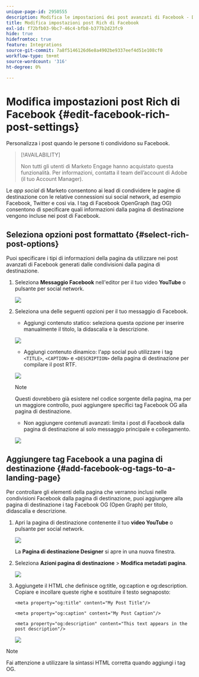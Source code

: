 ```yaml
---
unique-page-id: 2950555
description: Modifica le impostazioni dei post avanzati di Facebook - Documentazione di Marketo - Documentazione del prodotto
title: Modifica impostazioni post Rich di Facebook
exl-id: f72bfb03-9bc7-46c4-bfb8-b377b2d23fc9
hide: true
hidefromtoc: true
feature: Integrations
source-git-commit: 7a8f5146126d6e8a4902be9337eef4d51e108cf0
workflow-type: tm+mt
source-wordcount: '316'
ht-degree: 0%

---
```


# Modifica impostazioni post Rich di Facebook {#edit-facebook-rich-post-settings}

Personalizza i post quando le persone ti condividono su Facebook.

>[!AVAILABILITY]
>
>Non tutti gli utenti di Marketo Engage hanno acquistato questa funzionalità. Per informazioni, contatta il team dell’account di Adobe (il tuo Account Manager).

Le _app social_ di Marketo consentono ai lead di condividere le pagine di destinazione con le relative connessioni sui social network, ad esempio Facebook, Twitter e così via. I tag di Facebook OpenGraph (tag OG) consentono di specificare quali informazioni dalla pagina di destinazione vengono incluse nei post di Facebook.

## Seleziona opzioni post formattato {#select-rich-post-options}

Puoi specificare i tipi di informazioni della pagina da utilizzare nei post avanzati di Facebook generati dalle condivisioni dalla pagina di destinazione.

1. Seleziona **Messaggio Facebook** nell&#39;editor per il tuo video **YouTube** o pulsante per social network.

   ![](assets/image2014-9-22-16-3a47-3a21.png)

1. Seleziona una delle seguenti opzioni per il tuo messaggio di Facebook.

   * Aggiungi contenuto statico: seleziona questa opzione per inserire manualmente il titolo, la didascalia e la descrizione.

   ![](assets/image2014-9-22-16-3a48-3a0.png)

   * Aggiungi contenuto dinamico: l&#39;app social può utilizzare i tag `<TITLE>`, `<CAPTION>` e `<DESCRIPTION>` della pagina di destinazione per compilare il post RTF.

   ![](assets/image2014-9-22-16-3a48-3a9.png)

   >[!NOTE]
   >
   >Questi dovrebbero già esistere nel codice sorgente della pagina, ma per un maggiore controllo, puoi aggiungere specifici tag Facebook OG alla pagina di destinazione.

   * Non aggiungere contenuti avanzati: limita i post di Facebook dalla pagina di destinazione al solo messaggio principale e collegamento.

   ![](assets/image2014-9-22-16-3a48-3a18.png)

## Aggiungere tag Facebook a una pagina di destinazione {#add-facebook-og-tags-to-a-landing-page}

Per controllare gli elementi della pagina che verranno inclusi nelle condivisioni Facebook dalla pagina di destinazione, puoi aggiungere alla pagina di destinazione i tag Facebook OG (Open Graph) per titolo, didascalia e descrizione.

1. Apri la pagina di destinazione contenente il tuo **video YouTube** o pulsante per social network.

   ![](assets/image2014-9-22-16-3a51-3a28.png)

   La **Pagina di destinazione Designer** si apre in una nuova finestra.

1. Seleziona **Azioni pagina di destinazione** > **Modifica metadati pagina**.

   ![](assets/image2014-9-22-16-3a51-3a36.png)

1. Aggiungete il HTML che definisce og:title, og:caption e og:description. Copiare e incollare queste righe e sostituire il testo segnaposto:

   `<meta property="og:title" content="My Post Title"/>`

   `<meta property="og:caption" content="My Post Caption"/>`

   `<meta property="og:description" content="This text appears in the post description"/>`

   ![](assets/image2014-9-22-16-3a52-3a8.png)

>[!NOTE]
>
>Fai attenzione a utilizzare la sintassi HTML corretta quando aggiungi i tag OG.
